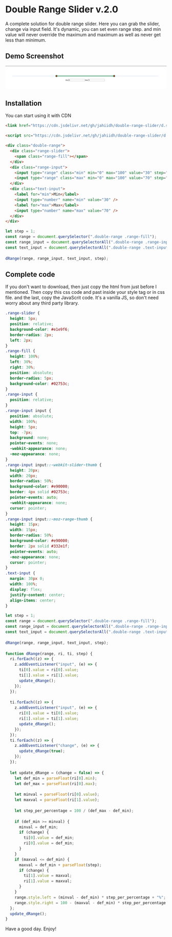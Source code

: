 # Double Range Slider v.2.0

A complete solution for double range slider. Here you can grab the slider, change via input field. It's dynamic, you can set even range step. and min value will never override the maximum and maximum as well as never get less than minimum.

## Demo Screenshot

![Screenshot](./media/demo-screenshot.png)

## Installation

You can start using it with CDN

```html
<link href="https://cdn.jsdelivr.net/gh/jahiidh/double-range-slider/d.slider.css" rel="stylesheet" />
```

```html
<script src="https://cdn.jsdelivr.net/gh/jahiidh/double-range-slider/d.slider.js"></script>
```

```html
<div class="double-range">
  <div class="range-slider">
    <span class="range-fill"></span>
  </div>
  <div class="range-input">
    <input type="range" class="min" min="0" max="100" value="30" step="1" />
    <input type="range" class="max" min="0" max="100" value="70" step="1" />
  </div>
  <div class="text-input">
    <label for="min">Min</label>
    <input type="number" name="min" value="30" />
    <label for="max">Max</label>
    <input type="number" name="max" value="70" />
  </div>
</div>
```

```javascript
let step = 1;
const range = document.querySelector(".double-range .range-fill");
const range_input = document.querySelectorAll(".double-range .range-input input");
const text_input = document.querySelectorAll(".double-range .text-input input");

dRange(range, range_input, text_input, step);
```

## Complete code

If you don't want to download, then just copy the html from just before I mentioned. Then copy this css code and past inside your style tag or in css file. and the last, copy the JavaScrit code. It's a vanilla JS, so don't need worry about any third party library.

```css
.range-slider {
  height: 5px;
  position: relative;
  background-color: #e1e9f6;
  border-radius: 2px;
  left: 2px;
}
.range-fill {
  height: 100%;
  left: 30%;
  right: 30%;
  position: absolute;
  border-radius: 5px;
  background-color: #02753c;
}
.range-input {
  position: relative;
}
.range-input input {
  position: absolute;
  width: 100%;
  height: 5px;
  top: -7px;
  background: none;
  pointer-events: none;
  -webkit-appearance: none;
  -moz-appearance: none;
}
.range-input input::-webkit-slider-thumb {
  height: 20px;
  width: 20px;
  border-radius: 50%;
  background-color: #e90000;
  border: 4px solid #02753c;
  pointer-events: auto;
  -webkit-appearance: none;
  cursor: pointer;
}
.range-input input::-moz-range-thumb {
  height: 15px;
  width: 15px;
  border-radius: 50%;
  background-color: #e90000;
  border: 2px solid #332e1f;
  pointer-events: auto;
  -moz-appearance: none;
  cursor: pointer;
}
.text-input {
  margin: 30px 0;
  width: 100%;
  display: flex;
  justify-content: center;
  align-items: center;
}
```

```javascript
let step = 1;
const range = document.querySelector(".double-range .range-fill");
const range_input = document.querySelectorAll(".double-range .range-input input");
const text_input = document.querySelectorAll(".double-range .text-input input");

dRange(range, range_input, text_input, step);

function dRange(range, ri, ti, step) {
  ri.forEach((z) => {
    z.addEventListener("input", (e) => {
      ti[0].value = ri[0].value;
      ti[1].value = ri[1].value;
      update_dRange();
    });
  });

  ti.forEach((z) => {
    z.addEventListener("input", (e) => {
      ri[0].value = ti[0].value;
      ri[1].value = ti[1].value;
      update_dRange();
    });
  });
  ti.forEach((z) => {
    z.addEventListener("change", (e) => {
      update_dRange(true);
    });
  });

  let update_dRange = (change = false) => {
    let def_min = parseFloat(ri[0].min);
    let def_max = parseFloat(ri[0].max);

    let minval = parseFloat(ri[0].value);
    let maxval = parseFloat(ri[1].value);

    let step_per_percentage = 100 / (def_max - def_min);

    if (def_min >= minval) {
      minval = def_min;
      if (change) {
        ti[0].value = def_min;
        ri[0].value = def_min;
      }
    }
    if (maxval <= def_min) {
      maxval = def_min + parseFloat(step);
      if (change) {
        ti[1].value = maxval;
        ri[1].value = maxval;
      }
    }
    range.style.left = (minval - def_min) * step_per_percentage + "%";
    range.style.right = 100 - (maxval - def_min) * step_per_percentage + "%";
  };
  update_dRange();
}
```

Have a good day. Enjoy!
